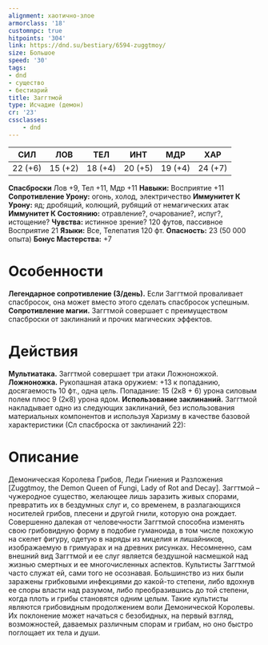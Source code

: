 ```yaml
---
alignment: хаотично-злое
armorclass: '18'
customnpc: true
hitpoints: '304'
link: https://dnd.su/bestiary/6594-zuggtmoy/
size: Большое
speed: '30'
tags:
- dnd
- существо
- бестиарий
title: Заггтмой
type: Исчадие (демон)
cr: '23'
cssclasses:
    - dnd
---
```



| СИЛ | ЛОВ | ТЕЛ | ИНТ | МДР | ХАР |
|---|---|---|---|---|---|
| 22 (+6) | 15 (+2) | 18 (+4) | 20 (+5) | 19 (+4) | 24 (+7) |
**Спасброски** Лов +9, Тел +11, Мдр +11
**Навыки:** Восприятие +11
**Сопротивление Урону:** огонь, холод, электричество
**Иммунитет К Урону:** яд; дробящий, колющий, рубящий от немагических атак
**Иммунитет К Состоянию:** отравление?, очарование?, испуг?, истощение?
**Чувства:** истинное зрение? 120 футов, пассивное Восприятие 21
**Языки:** Все, Телепатия 120 фт.
**Опасность:** 23 (50 000 опыта)
**Бонус Мастерства:** +7


# Особенности
**Легендарное сопротивление (3/день).** Если Заггтмой проваливает спасбросок, она может вместо этого сделать спасбросок успешным.
**Сопротивление магии.** Заггтмой совершает с преимуществом спасброски от заклинаний и прочих магических эффектов.


# Действия
**Мультиатака.** Заггтмой совершает три атаки Ложноножкой.
**Ложноножка.** Рукопашная атака оружием: +13 к попаданию, досягаемость 10 фт., одна цель. Попадание: 15 (2к8 + 6) урона силовым полем плюс 9 (2к8) урона ядом.
**Использование заклинаний.** Заггтмой накладывает одно из следующих заклинаний, без использования материальных компонентов и используя Харизму в качестве базовой характеристики (Сл спасброска от заклинаний 22):


# Описание
Демоническая Королева Грибов, Леди Гниения и Разложения [Zuggtmoy, the Demon Queen of Fungi, Lady of Rot and Decay]. Заггтмой – чужеродное существо, желающее лишь заразить живых спорами, превратить их в бездумных слуг и, со временем, в разлагающихся носителей грибов, плесени и другой гнили, которую она рождает. Совершенно далекая от человечности Заггтмой способна изменять свою грибовидную форму в подобие гуманоида, в том числе похожую на скелет фигуру, одетую в наряды из мицелия и лишайников, изображаемую в гримуарах и на древних рисунках. Несомненно, сам внешний вид Заггтмой и ее слуг является бездушной насмешкой над жизнью смертных и ее многочисленных аспектов. Культисты Заггтмой часто служат ей, сами того не осознавая. Большинство из них были заражены грибковыми инфекциями до какой-то степени, либо вдохнув ее споры власти над разумом, либо преобразившись до той степени, когда плоть и грибы становятся одним целым. Такие культисты являются грибовидным продолжением воли Демонической Королевы. Их поклонение может начаться с безобидных, на первый взгляд, возможностей, даваемых различным спорам и грибам, но оно быстро поглощает их тела и души.
